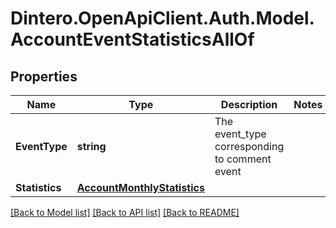 # Dintero.OpenApiClient.Auth.Model.AccountEventStatisticsAllOf

## Properties

Name | Type | Description | Notes
------------ | ------------- | ------------- | -------------
**EventType** | **string** | The event_type corresponding to comment event  | 
**Statistics** | [**AccountMonthlyStatistics**](AccountMonthlyStatistics.md) |  | 

[[Back to Model list]](../README.md#documentation-for-models) [[Back to API list]](../README.md#documentation-for-api-endpoints) [[Back to README]](../README.md)

